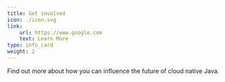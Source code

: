 ```yaml
---
title: Get involved
icon: ./icon.svg
link: 
    url: https://www.google.com
    text: Learn More
type: info_card
weight: 2
---
```


Find out more about how you can influence the future of cloud native Java.